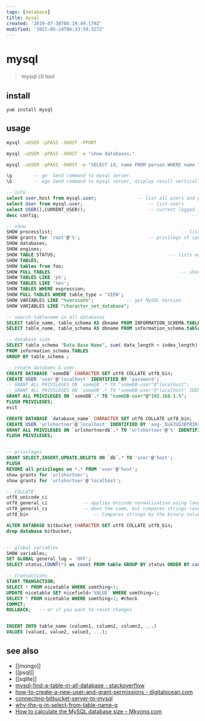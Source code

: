 ```yaml
---
tags: [database]
title: mysql
created: '2019-07-30T06:19:49.179Z'
modified: '2021-05-14T06:33:59.327Z'
---
```


# mysql

> mysql cli tool

## install
`yum install mysql`

## usage
```sh
mysql -uUSER -pPASS -hHOST -PPORT

mysql -uUSER -pPASS -hHOST -e "show databases;"

mysql -uUSER -pPASS -hHOST -e "SELECT id, name FROM person WHERE name like '%smith%'" database > smiths.txt
```
```sql
\g        -- go  Send command to mysql server. 
\G        -- ego Send command to mysql server, display result vertically.

-- info
select user,host from mysql.user;				-- list all users and privileges
select User from mysql.user;						-- list users
select USER(),CURRENT_USER();						-- current logged in user
desc config;														-- table info

-- show
SHOW processlist;												-- list processes
SHOW grants for 'root'@'%';							-- privilegs of specific user
SHOW databases;
SHOW engines;
SHOW TABLE STATUS;											-- lists egnine, version, index-length, ...
SHOW TABLES;
SHOW tables from foo;
SHOW FULL TABLES												-- show additional Views
SHOW TABLES LIKE 'p%';
SHOW TABLES LIKE '%es';
SHOW TABLES WHERE expression;
SHOW FULL TABLES WHERE table_type = 'VIEW';
SHOW VARIABLES LIKE "%version%";			-- get MySQL Version
SHOW VARIABLES LIKE "character_set_database";

-- search tablename in all databases
SELECT table_name, table_schema AS dbname FROM INFORMATION_SCHEMA.TABLES;
SELECT table_name, table_schema AS dbname FROM information_schema.tables where table_name = 'bewo_namen';

-- database size
SELECT table_schema "Data Base Name", sum( data_length + index_length) / 1024 / 1024 "Data Base Size in MB" 
FROM information_schema.TABLES 
GROUP BY table_schema ;

-- create databaes & user
CREATE DATABASE `someDB` CHARACTER SET utf8 COLLATE utf8_bin;
CREATE USER 'user'@'localhost' IDENTIFIED BY 'password';
-- GRANT ALL PRIVILEGES ON `someDB`.* TO "someDB-user"@"localhost";
-- GRANT ALL PRIVILEGES ON `someDB`.* TO "someDB-user"@"localhost" IDENTIFIED BY 'password';
GRANT ALL PRIVILEGES ON `someDB`.* TO "someDB-user"@"192.168.1.%";
FLUSH PRIVILEGES;
exit

CREATE DATABASE `database_name` CHARACTER SET utf8 COLLATE utf8_bin;
CREATE USER 'urlshortner'@'localhost' IDENTIFIED BY 'avg-_Duk3VG3BfRIRrsb';
GRANT ALL PRIVILEGES ON `urlshortnerdb`.* TO 'urlshortner'@'%' IDENTIFIED BY 'avg-_Duk3VG3BfRIRrsb';;
FLUSH PRIVILEGES;


-- privileges
GRANT SELECT,INSERT,UPDATE,DELETE ON `db`.* TO 'user'@'host';
FLUSH 
REVOKE all privileges on *.* FROM 'user'@'host';
show grants for 'urlshortner';
show grants for 'urlshortner'@'localhost';

-- COLLATE
utf8_unicode_ci
utf8_general_ci				-- applies Unicode normalization using language-specific rules and compares strings case-insensitively
utf8_general_cs				-- does the same, but compares strings case-sensitively
utf8_bin					    -- Compares strings by the binary value of each character in the string

ALTER DATABASE bitbucket CHARACTER SET utf8 COLLATE utf8_bin;
drop database bitbucket;


-- global variables
SHOW variables;
SET GLOBAL general_log = 'OFF';
SELECT status,COUNT(*) as count FROM table GROUP BY status ORDER BY count DESC;

-- transactions
START TRANSACTION;
SELECT * FROM nicetable WHERE somthing=1;
UPDATE nicetable SET nicefield='VALUE' WHERE somthing=1;
SELECT * FROM nicetable WHERE somthing=1; #check
COMMIT;
ROLLBACK;   -- or if you want to reset changes


INSERT INTO table_name (column1, column2, column3, ...)
VALUES (value1, value2, value3, ...); 
```

## see also
- [[mongo]]
- [[psql]]
- [[sqlite]]
- [mysql-find-a-table-in-all-database - stackoverflow](http://stackoverflow.com/a/3756768)
- [how-to-create-a-new-user-and-grant-permissions - digitalocean.com](https://www.digitalocean.com/community/tutorials/how-to-create-a-new-user-and-grant-permissions-in-mysql)
- [connecting-bitbucket-server-to-mysql](https://confluence.atlassian.com/bitbucketserver/connecting-bitbucket-server-to-mysql-776640382.html)
- [why-the-g-in-select-from-table-name-g](https://stackoverflow.com/a/40030346/2087704)
- [How to calculate the MySQL database size – Mkyong.com](http://www.mkyong.com/mysql/how-to-calculate-the-mysql-database-size/)
